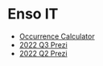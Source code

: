 # Enso IT

- [Occurrence Calculator](occurrence-calculator/)
- [2022 Q3 Prezi](2022-q3-prezi)
- [2022 Q2 Prezi](2022-q2-prezi)
